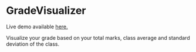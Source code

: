 # GradeVisualizer

Live demo available [here.](https://adityachandak287.github.io/GradeVisualizer/)

Visualize your grade based on your total marks, class average and standard deviation of the class.
